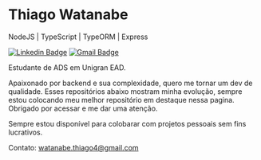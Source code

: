 # Thiago Watanabe

NodeJS | TypeScript | TypeORM | Express 

[![Linkedin Badge](https://img.shields.io/badge/-Thiago%20Watanabe-6633cc?style=flat-square&logo=Linkedin&logoColor=white&link=https://https://www.linkedin.com/in/thiago-watanabe-22191019b//)](https://www.linkedin.com/in/thiago-watanabe-22191019b/) 
[![Gmail Badge](https://img.shields.io/badge/-watanabe.thiago4@gmail.com-6633cc?style=flat-square&logo=Gmail&logoColor=white&link=mailto:diego.schell.f@gmail.com)](mailto:watanabe.thiago4@gmail.com)

Estudante de ADS em Unigran EAD.

Apaixonado por backend e sua complexidade, quero me tornar um dev de qualidade. Esses repositórios abaixo mostram minha evolução, sempre estou colocando meu melhor repositório em destaque nessa pagina. Obrigado por acessar e me dar uma atenção.

Sempre estou disponível para colobarar com projetos pessoais sem fins lucrativos.

Contato: watanabe.thiago4@gmail.com
